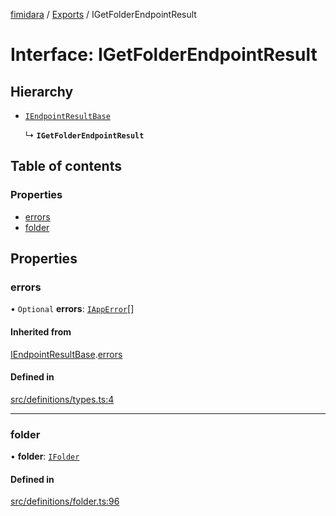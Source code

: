 [fimidara](../README.md) / [Exports](../modules.md) / IGetFolderEndpointResult

# Interface: IGetFolderEndpointResult

## Hierarchy

- [`IEndpointResultBase`](IEndpointResultBase.md)

  ↳ **`IGetFolderEndpointResult`**

## Table of contents

### Properties

- [errors](IGetFolderEndpointResult.md#errors)
- [folder](IGetFolderEndpointResult.md#folder)

## Properties

### errors

• `Optional` **errors**: [`IAppError`](IAppError.md)[]

#### Inherited from

[IEndpointResultBase](IEndpointResultBase.md).[errors](IEndpointResultBase.md#errors)

#### Defined in

[src/definitions/types.ts:4](https://github.com/softkave/files-js/blob/852341e/src/definitions/types.ts#L4)

___

### folder

• **folder**: [`IFolder`](IFolder.md)

#### Defined in

[src/definitions/folder.ts:96](https://github.com/softkave/files-js/blob/852341e/src/definitions/folder.ts#L96)
